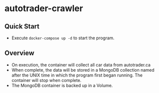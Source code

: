 # autotrader-crawler

## Quick Start

- Execute `docker-compose up -d` to start the program.

## Overview

- On execution, the container will collect all car data from autotrader.ca
- When complete, the data will be stored in a MongoDB collection named after the UNIX time in which the program first began running. The container will stop when complete.
- The MongoDB container is backed up in a Volume.
